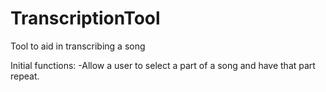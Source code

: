 # TranscriptionTool
Tool to aid in transcribing a song

Initial functions:
-Allow a user to select a part of a song and have that part repeat.

